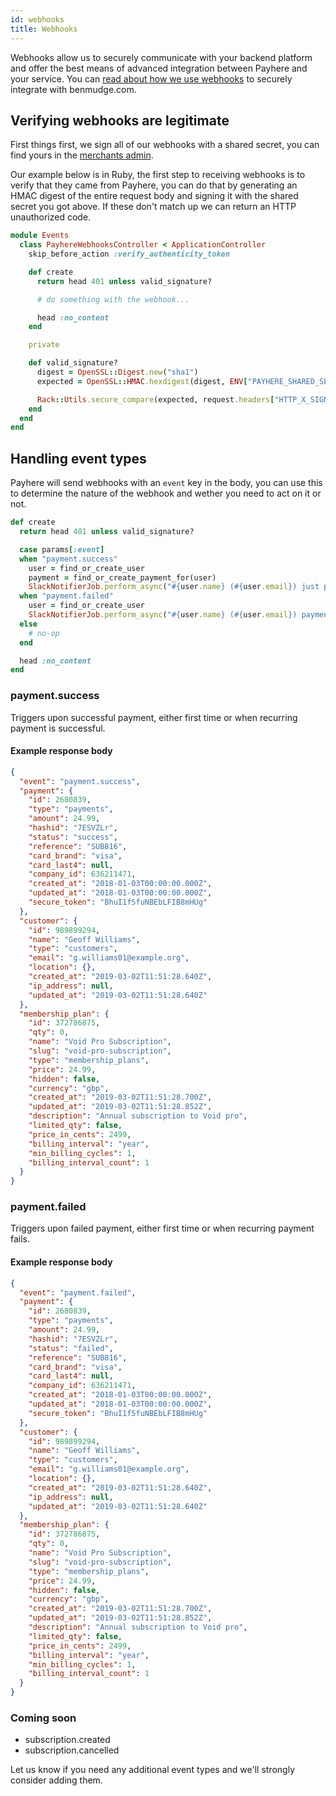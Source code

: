 ```yaml
---
id: webhooks
title: Webhooks
---
```


Webhooks allow us to securely communicate with your backend platform and offer the best means of advanced integration between Payhere and your service. You can [read about how we use webhooks](https://medium.com/payhere/how-payhere-powers-benmudge-com-4b7827dc2ae) to securely integrate with benmudge.com.

## Verifying webhooks are legitimate

First things first, we sign all of our webhooks with a shared secret, you can find yours in the [merchants admin](https://payhere.co/merchants/integrations).

Our example below is in Ruby, the first step to receiving webhooks is to verify that they came from Payhere, you can do that by generating an HMAC digest of the entire request body and signing it with the shared secret you got above. If these don't match up we can return an HTTP unauthorized code.

```ruby
module Events
  class PayhereWebhooksController < ApplicationController
    skip_before_action :verify_authenticity_token

    def create
      return head 401 unless valid_signature?

      # do something with the webhook...

      head :no_content
    end

    private

    def valid_signature?
      digest = OpenSSL::Digest.new("sha1")
      expected = OpenSSL::HMAC.hexdigest(digest, ENV["PAYHERE_SHARED_SECRET"].to_s, request.raw_post)

      Rack::Utils.secure_compare(expected, request.headers["HTTP_X_SIGNATURE"])
    end
  end
end
```

## Handling event types

Payhere will send webhooks with an `event` key in the body, you can use this to determine the nature of the webhook and wether you need to act on it or not.

```rb
def create
  return head 401 unless valid_signature?

  case params[:event]
  when "payment.success"
    user = find_or_create_user
    payment = find_or_create_payment_for(user)
    SlackNotifierJob.perform_async("#{user.name} (#{user.email}) just paid #{payment.amount}")
  when "payment.failed"
    user = find_or_create_user
    SlackNotifierJob.perform_async("#{user.name} (#{user.email}) payment of #{payment.amount} failed!")
  else
    # no-op
  end

  head :no_content
end
```

### payment.success

Triggers upon successful payment, either first time or when recurring payment is successful.

#### Example response body

```json
{
  "event": "payment.success",
  "payment": {
    "id": 2680839,
    "type": "payments",
    "amount": 24.99,
    "hashid": "7ESVZLr",
    "status": "success",
    "reference": "SUB816",
    "card_brand": "visa",
    "card_last4": null,
    "company_id": 636211471,
    "created_at": "2018-01-03T00:00:00.000Z",
    "updated_at": "2018-01-03T00:00:00.000Z",
    "secure_token": "BhuI1f5fuNBEbLFIB8mHUg"
  },
  "customer": {
    "id": 989899294,
    "name": "Geoff Williams",
    "type": "customers",
    "email": "g.williams01@example.org",
    "location": {},
    "created_at": "2019-03-02T11:51:28.640Z",
    "ip_address": null,
    "updated_at": "2019-03-02T11:51:28.640Z"
  },
  "membership_plan": {
    "id": 372786875,
    "qty": 0,
    "name": "Void Pro Subscription",
    "slug": "void-pro-subscription",
    "type": "membership_plans",
    "price": 24.99,
    "hidden": false,
    "currency": "gbp",
    "created_at": "2019-03-02T11:51:28.700Z",
    "updated_at": "2019-03-02T11:51:28.852Z",
    "description": "Annual subscription to Void pro",
    "limited_qty": false,
    "price_in_cents": 2499,
    "billing_interval": "year",
    "min_billing_cycles": 1,
    "billing_interval_count": 1
  }
}
```

### payment.failed

Triggers upon failed payment, either first time or when recurring payment fails.

#### Example response body

```json
{
  "event": "payment.failed",
  "payment": {
    "id": 2680839,
    "type": "payments",
    "amount": 24.99,
    "hashid": "7ESVZLr",
    "status": "failed",
    "reference": "SUB816",
    "card_brand": "visa",
    "card_last4": null,
    "company_id": 636211471,
    "created_at": "2018-01-03T00:00:00.000Z",
    "updated_at": "2018-01-03T00:00:00.000Z",
    "secure_token": "BhuI1f5fuNBEbLFIB8mHUg"
  },
  "customer": {
    "id": 989899294,
    "name": "Geoff Williams",
    "type": "customers",
    "email": "g.williams01@example.org",
    "location": {},
    "created_at": "2019-03-02T11:51:28.640Z",
    "ip_address": null,
    "updated_at": "2019-03-02T11:51:28.640Z"
  },
  "membership_plan": {
    "id": 372786875,
    "qty": 0,
    "name": "Void Pro Subscription",
    "slug": "void-pro-subscription",
    "type": "membership_plans",
    "price": 24.99,
    "hidden": false,
    "currency": "gbp",
    "created_at": "2019-03-02T11:51:28.700Z",
    "updated_at": "2019-03-02T11:51:28.852Z",
    "description": "Annual subscription to Void pro",
    "limited_qty": false,
    "price_in_cents": 2499,
    "billing_interval": "year",
    "min_billing_cycles": 1,
    "billing_interval_count": 1
  }
}
```

### Coming soon

- subscription.created
- subscription.cancelled

Let us know if you need any additional event types and we'll strongly consider adding them.
